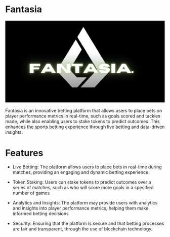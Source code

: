 # Fantasia 
![image alt](https://github.com/simongithae/Fantasia/blob/282307289680c1354f20af6d29e72c6196ef81c5/fantasialogo.jpg)

Fantasia is an innovative betting platform that allows users to place bets on player performance metrics in real-time, such as goals scored and tackles made, while also enabling users to stake tokens to predict outcomes. This enhances the sports betting experience through live betting and data-driven insights.

# Features 
- Live Betting:
  The platform allows users to place bets in real-time during matches, providing an engaging and dynamic betting experience.

- Token Staking:
  Users can stake tokens to predict outcomes over a series of matches, such as who will score more goals in a specified number of games

- Analytics and Insights:
  The platform may provide users with analytics and insights into player performance metrics, helping them make informed betting decisions

- Security: 
  Ensuring that the platform is secure and that betting processes are fair and transparent, through the use of blockchain technology.



